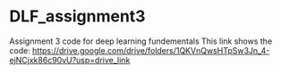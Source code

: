 # DLF_assignment3
Assignment 3 code for deep learning fundementals
This link shows the code:
https://drive.google.com/drive/folders/1QKVnQwsHTpSw3Jn_4-ejNCjxk86c90vU?usp=drive_link
